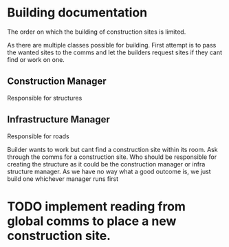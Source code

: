 # Building documentation

The order on which the building of construction sites is limited.

As there are multiple classes possible for building. First attempt is to pass the wanted sites to the comms and let the builders request sites if they cant find or work on one.

## Construction Manager

Responsible for structures

## Infrastructure Manager

Responsible for roads

Builder wants to work but cant find a construction site within its room. Ask through the comms for a construction site. Who should be responsible for creating the structure as it could be the construction manager or infra structure manager. As we have no way what a good outcome is, we just build one whichever manager runs first

# TODO implement reading from global comms to place a new construction site.
